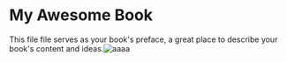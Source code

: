 # My Awesome Book

This file file serves as your book's preface, a great place to describe your book's content and ideas.![aaaa](ubuntu_wallpaper_by_raveenz.png)
